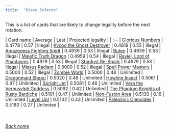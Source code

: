 ```yaml
---
title:  "Disco Inferno"
---
```


This is a list of cards that are likely to change legality before the next rotation.

| Card name | Average | Last | Projected legality |
| :-- |
[Glorious Numbers](https://db.ygoprodeck.com/card/?search=Glorious%20Numbers) | 0.4778 | 0.57 | Illegal |
[Kycoo the Ghost Destroyer](https://db.ygoprodeck.com/card/?search=Kycoo%20the%20Ghost%20Destroyer) | 0.4819 | 0.55 | Illegal |
[Amazoness Fighting Spirit](https://db.ygoprodeck.com/card/?search=Amazoness%20Fighting%20Spirit) | 0.4939 | 0.53 | Illegal |
[Buten](https://db.ygoprodeck.com/card/?search=Buten) | 0.4939 | 0.53 | Illegal |
[Malefic Truth Dragon](https://db.ygoprodeck.com/card/?search=Malefic%20Truth%20Dragon) | 0.4959 | 0.54 | Illegal |
[Raviel, Lord of Phantasms](https://db.ygoprodeck.com/card/?search=Raviel,%20Lord%20of%20Phantasms) | 0.4979 | 0.53 | Illegal |
[Stardust Re-Spark](https://db.ygoprodeck.com/card/?search=Stardust%20Re-Spark) | 0.4979 | 0.53 | Illegal |
[Missus Radiant](https://db.ygoprodeck.com/card/?search=Missus%20Radiant) | 0.5000 | 0.52 | Illegal |
[Spell Power Mastery](https://db.ygoprodeck.com/card/?search=Spell%20Power%20Mastery) | 0.5000 | 0.52 | Illegal |
[Zombie World](https://db.ygoprodeck.com/card/?search=Zombie%20World) | 0.5000 | 0.48 | Unlimited |
[Dragonmaid Sheou](https://db.ygoprodeck.com/card/?search=Dragonmaid%20Sheou) | 0.5020 | 0.49 | Unlimited |
[Howling Insect](https://db.ygoprodeck.com/card/?search=Howling%20Insect) | 0.5061 | 0.47 | Unlimited |
[Spright Jet](https://db.ygoprodeck.com/card/?search=Spright%20Jet) | 0.5081 | 0.46 | Unlimited |
[Vera the Vernusylph Goddess](https://db.ygoprodeck.com/card/?search=Vera%20the%20Vernusylph%20Goddess) | 0.5092 | 0.42 | Unlimited |
[The Phantom Knights of Rusty Bardiche](https://db.ygoprodeck.com/card/?search=The%20Phantom%20Knights%20of%20Rusty%20Bardiche) | 0.5101 | 0.47 | Unlimited |
[Non-Fusion Area](https://db.ygoprodeck.com/card/?search=Non-Fusion%20Area) | 0.5130 | 0.16 | Unlimited |
[Level Up!](https://db.ygoprodeck.com/card/?search=Level%20Up!) | 0.5142 | 0.43 | Unlimited |
[Paleozoic Olenoides](https://db.ygoprodeck.com/card/?search=Paleozoic%20Olenoides) | 0.5180 | 0.27 | Unlimited |

<br>

###### [Back home](index)
